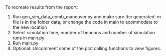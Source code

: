 To recreate results from the report:

1) Run gen_sim_data_comb_maneuver.py and make sure the generated .m file is in the folder data, or change the code in main to acommodate to the new location
2) Select simulation time, number of beacons and number of simulation runs in main.py
3) Run main.py
4) Optional: Uncomment some of the plot calling functions to view figures.
